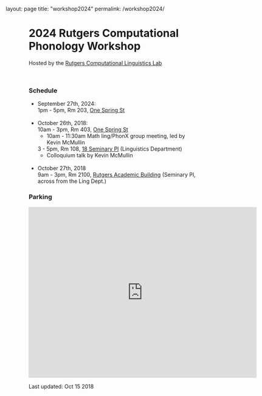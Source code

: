 layout: page
title: "workshop2024"
permalink: /workshop2024/


<!DOCTYPE html>
<html>
<head>
  <meta charset="utf-8">
  <meta name="author" content="Adam Jardine">
  <titleT2024 Rutgers Computational Phonology Workshop</title>
  <style type="text/css">code{white-space: pre;}</style>
  <!--[if lt IE 9]>
    <script src="https://html5shim.googlecode.com/svn/trunk/html5.js"></script>
  <![endif]-->
  <link rel="stylesheet" href="style.css">
  <meta name="description" content="Rutgers Computational Linguistics Lab">
  <meta name="keywords" content="linguistics,Rutgers,phonology,computational linguistics">
  <link href='https://fonts.googleapis.com/css?family=Volkhov' rel='stylesheet' type='text/css'>
  <link href='https://fonts.googleapis.com/css?family=Lato:300,400' rel='stylesheet' type='text/css'>
  <link href='https://fonts.googleapis.com/css?family=Noticia+Text:400,700' rel='stylesheet' type='text/css'>
  <link href='https://fonts.googleapis.com/css?family=Arimo:400,700' rel='stylesheet' type='text/css'>
</head>

<body>

<div style="margin-left:12%">

<h1 id="rucll"> 2024 Rutgers Computational Phonology Workshop</h1>

<p class="contact">
  Hosted by the <a href="https://adamjardine.github.io/rucll/">Rutgers Computational Linguistics Lab</a></br>
</p></br>

<h3>Schedule</h3>

<ul>
  <li>
    September 27th, 2024:<br/>
    1pm - 5pm, Rm 203, <a href="https://goo.gl/maps/SBi1FVxsc292">One Spring St</a>
  </li>

  <br/>
  
  <li>
    October 26th, 2018:<br/>
    10am - 3pm, Rm 403, <a href="https://goo.gl/maps/SBi1FVxsc292">One Spring St</a>
	<ul>
	  <li>
	    10am  - 11:30am Math ling/PhonX group meeting, led by Kevin McMullin</br>
	  </li>
	</ul>
	3 - 5pm, Rm 108, <a href="https://goo.gl/maps/o4fQXN7utz72">18 Seminary Pl</a> (Linguistics Department)
	<ul>
	  <li>
	    Colloquium talk by Kevin McMullin
	  </li>
	</ul>
  </li>

  <br/>

  <li>October 27th, 2018</br>
    9am - 3pm, Rm 2100, <a href="https://goo.gl/maps/7Q8RMg5b4dC2">Rutgers Academic Building</a> (Seminary Pl, across from the Ling Dept.) 
</ul>

<h3>Parking</h3>

<iframe src="https://www.google.com/maps/embed?pb=!1m18!1m12!1m3!1d2551.285059339139!2d-74.44690078570017!3d40.497242739981985!2m3!1f0!2f0!3f0!3m2!1i1024!2i768!4f13.1!3m3!1m2!1s0x0%3A0x70e711073d8bf62e!2sGateway+Garage!5e0!3m2!1sen!2sus!4v1540329199031" width="600" height="450" frameborder="0" style="border:0" allowfullscreen></iframe>

<!--
<ul class="nav">
  <li><a href="index.html">Home</a></li>
  <li><a href="papers.html">Papers</a></li>
  <li><a href="presentations.html">Presentations</a></li>
  <li><a href="teaching.html">Teaching</a></li>
  <li><a href="files/cv.pdf">CV (pdf)</a></li>
</ul>

<div style="margin-left:20%;padding:1px 16px;">

  
  <p> <img src="files/me.jpg" alt="Mug shot" style="float:right;height:170px;">
 
    I'm an Assistant Professor of phonology at the Rutgers <a href="https://ling.rutgers.edu">Department of Linguistics</a>.</p>

  
</div>

<br/>
-->
<p class="footer">
Last updated: Oct 15 2018<br>
</p>
</body>
</html>
